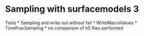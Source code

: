 # Sampling with surfacemodels 3
Tests
    * Sampling and write out without fail
    * WriteMacroValues
    * TimeFracSampling
    * no comparison of h5 files performed
